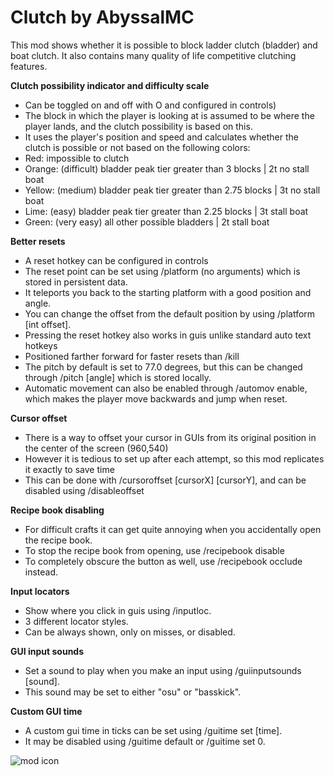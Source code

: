 
# Clutch by AbyssalMC
This mod shows whether it is possible to block ladder clutch (bladder) and boat clutch. It also contains many quality of life competitive clutching features.

**Clutch possibility indicator and difficulty scale**
- Can be toggled on and off with O and configured in controls)
- The block in which the player is looking at is assumed to be where the player lands, and the clutch possibility is based on this.
- It uses the player's position and speed and calculates whether the clutch is possible or not based on the following colors: 
- Red: impossible to clutch
- Orange: (difficult) bladder peak tier greater than 3 blocks | 2t no stall boat
- Yellow: (medium) bladder peak tier greater than 2.75 blocks | 3t no stall boat
- Lime: (easy) bladder peak tier greater than 2.25 blocks | 3t stall boat
- Green: (very easy) all other possible bladders | 2t stall boat

**Better resets**
- A reset hotkey can be configured in controls
- The reset point can be set using /platform (no arguments) which is stored in persistent data.
- It teleports you back to the starting platform with a good position and angle.
- You can change the offset from the default position by using /platform [int offset].
- Pressing the reset hotkey also works in guis unlike standard auto text hotkeys
- Positioned farther forward for faster resets than /kill
- The pitch by default is set to 77.0 degrees, but this can be changed through /pitch [angle] which is stored locally.
- Automatic movement can also be enabled through /automov enable, which makes the player move backwards and jump when reset.

**Cursor offset**
- There is a way to offset your cursor in GUIs from its original position in the center of the screen (960,540)
- However it is tedious to set up after each attempt, so this mod replicates it exactly to save time
- This can be done with /cursoroffset [cursorX] [cursorY], and can be disabled using /disableoffset

**Recipe book disabling**
- For difficult crafts it can get quite annoying when you accidentally open the recipe book.
- To stop the recipe book from opening, use /recipebook disable
- To completely obscure the button as well, use /recipebook occlude instead.

**Input locators**
- Show where you click in guis using /inputloc.
- 3 different locator styles.
- Can be always shown, only on misses, or disabled.

**GUI input sounds**
- Set a sound to play when you make an input using /guiinputsounds [sound].
- This sound may be set to either "osu" or "basskick".
  
**Custom GUI time**
- A custom gui time in ticks can be set using /guitime set [time].
- It may be disabled using /guitime default or /guitime set 0.

![mod icon](https://cdn.modrinth.com/data/cached_images/74b2a2f95183019fcc775191ff24e749ef464790.png)

